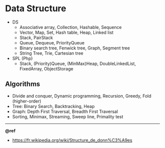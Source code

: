 # Data Structure

* DS
  - Associative array, Collection, Hashable, Sequence
  - Vector, Map, Set, Hash table, Heap, Linked list
  - Stack, PairStack
  - Queue, Dequeue, PriorityQueue
  - Binary search tree, Fenwick tree, Graph, Segment tree
  - String Tree, Trie, Cartesian tree
* SPL (Php)
  - Stack, (Priority)Queue, (MinMax)Heap, DoubleLinkedList, FixedArray, ObjectStorage

## Algorithms
- Divide and conquer, Dynamic programming, Recursion, Greedy, Fold (higher-order)
- Tree: Binary Search, Backtracking, Heap
- Graph: Depth First Traversal, Breadth First Traversal
- Sorting, Minimax, Streaming, Sweep line, Primality test

---
**@ref**
- https://fr.wikipedia.org/wiki/Structure_de_donn%C3%A9es
